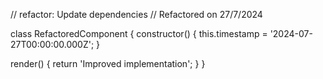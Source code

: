// refactor: Update dependencies
// Refactored on 27/7/2024

class RefactoredComponent {
  constructor() {
    this.timestamp = '2024-07-27T00:00:00.000Z';
  }

  render() {
    return 'Improved implementation';
  }
}